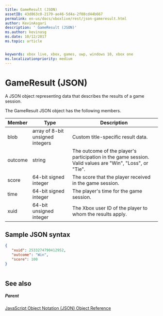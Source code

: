 ```yaml
---
title: GameResult (JSON)
assetID: 43d863c0-2179-ae46-5d4a-2f08cd44b667
permalink: en-us/docs/xboxlive/rest/json-gameresult.html
author: KevinAsgari
description: ' GameResult (JSON)'
ms.author: kevinasg
ms.date: 10/12/2017
ms.topic: article


keywords: xbox live, xbox, games, uwp, windows 10, xbox one
ms.localizationpriority: medium
---
```



# GameResult (JSON)
A JSON object representing data that describes the results of a game session. 
<a id="ID4EN"></a>

  
 
The GameResult JSON object has the following members.
 
| Member| Type| Description| 
| --- | --- | --- | 
| blob| array of 8-bit unsigned integers| Custom title-specific result data.| 
| outcome| string| The outcome of the player's participation in the game session. Valid values are "Win", "Loss", or "Tie". | 
| score| 64-bit signed integer| The score that the player received in the game session.| 
| time| 64-bit signed integer| The player's time for the game session.| 
| xuid| 64-bit unsigned integer| The Xbox user ID of the player to whom the results apply.| 
  
<a id="ID4EPC"></a>

 
## Sample JSON syntax
 

```json
{
   "xuid": 2533274790412952,
   "outcome": "Win",
   "score": 100
}
    
```

  
<a id="ID4EYC"></a>

 
## See also
 
<a id="ID4E1C"></a>

 
##### Parent 

[JavaScript Object Notation (JSON) Object Reference](atoc-xboxlivews-reference-json.md)

   